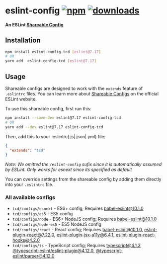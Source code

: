 # eslint-config [![npm][npm-image]][npm-url] [![downloads][downloads-image]][downloads-url]

#### An ESLint [Shareable Config][shareable-configs-url]

## Installation

```sh
npm install eslint-config-tcd [eslint@7.17]
# OR
yarn add  eslint-config-tcd [eslint@7.17]
```

## Usage

Shareable configs are designed to work with the `extends` feature of `.eslintrc` files.
You can learn more about
[Shareable Configs][shareable-configs-url] on the
official ESLint website.

To use this shareable config, first run this:

```sh
npm install --save-dev eslint@7.17 eslint-config-tcd
# OR
yarn add --dev eslint@7.17 eslint-config-tcd
```

Then, add this to your .eslintrc(.js|.json|.yml) file:

```json
{
  "extends": "tcd"
}
```

*Note: We omitted the `/eslint-config` sufix since it is automatically assumed by ESLint. Only works for esnext since its specified as default*

You can override settings from the shareable config by adding them directly into your
`.eslintrc` file.

### All available configs

* `tcd/configs/esnext` - ES6+ config; Requires [babel-eslint@10.1.0][babel-eslint]
* `tcd/configs/es5` - ES5 config
* `tcd/configs/node` - ES6+ NodeJS config; Requires [babel-eslint@10.1.0][babel-eslint]
* `tcd/configs/node-es5` - ES5 NodeJS config
* `tcd/configs/react` - React config; Requires [babel-eslint@10.1.0][babel-eslint], [eslint-plugin-react@7.22.0][eslint-plugin-react], [eslint-plugin-jsx-a11y@6.4.1][eslint-plugin-jsx-a11y], [eslint-plugin-react-hooks@4.2.0][eslint-plugin-react-hooks]
* `tcd/configs/ts` - TypeScript config; Requires [typescript@4.1.3][typescript], [@typescript-eslint/eslint-plugin@4.12.0][@typescript-eslint/eslint-plugin], [@typescript-eslint/parser@4.12.0][@typescript-eslint/parser]



[//]: # (URLs)

[//]: # (main)

[npm-image]: https://img.shields.io/npm/v/eslint-config-tcd.svg
[npm-url]: https://npmjs.org/package/eslint-config-tcd
[downloads-image]: https://img.shields.io/npm/dm/eslint-config-tcd.svg
[downloads-url]: https://npmjs.org/package/eslint-config-tcd
[shareable-configs-url]: http://eslint.org/docs/developer-guide/shareable-configs

[//]: # (other)

[babel-eslint]: https://www.npmjs.com/package/babel-eslint
[eslint-plugin-react]: https://www.npmjs.com/package/eslint-plugin-react
[eslint-plugin-jsx-a11y]: https://www.npmjs.com/package/eslint-plugin-jsx-a11y
[eslint-plugin-react-hooks]: https://www.npmjs.com/package/eslint-plugin-react-hooks
[typescript]: https://www.npmjs.com/package/typescript
[@typescript-eslint/parser]: https://www.npmjs.com/package/@typescript-eslint/parser
[@typescript-eslint/eslint-plugin]: https://www.npmjs.com/package/@typescript-eslint/eslint-plugin

